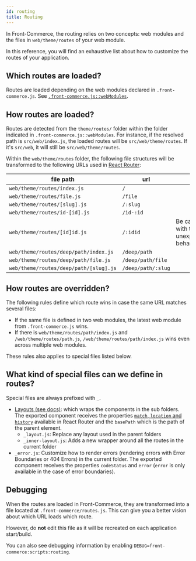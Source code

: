 ```yaml
---
id: routing
title: Routing
---
```


In Front-Commerce, the routing relies on two concepts: web modules and the files in `web/theme/routes` of your web module.

In this reference, you will find an exhaustive list about how to customize the routes of your application.

## Which routes are loaded?

Routes are loaded depending on the web modules declared in `.front-commerce.js`. See [`.front-commerce.js::webModules`](/docs/reference/front-commerce-js.html#webModules).

## How routes are loaded?

Routes are detected from the `theme/routes/` folder within the folder indicated in `.front-commerce.js::webModules`. For instance, if the resolved path is `src/web/index.js`, the loaded routes will be `src/web/theme/routes`. If it's `src/web`, it will still be `src/web/theme/routes`.

Within the `web/theme/routes` folder, the following file structures will be transformed to the following URLs used in [React Router](https://reacttraining.com/react-router/web/guides/quick-start):

| file path                              | url                |                                           |
| -------------------------------------- | ------------------ | ----------------------------------------- |
| `web/theme/routes/index.js`            | `/`                |                                           |
| `web/theme/routes/file.js`             | `/file`            |                                           |
| `web/theme/routes/[slug].js`           | `/:slug`           |                                           |
| `web/theme/routes/id-[id].js`          | `/id-:id`          |                                           |
| `web/theme/routes/[id]id.js`           | `/:idid`           | Be careful with this unexpected behaviour |
| `web/theme/routes/deep/path/index.js`  | `/deep/path`       |                                           |
| `web/theme/routes/deep/path/file.js`   | `/deep/path/file`  |                                           |
| `web/theme/routes/deep/path/[slug].js` | `/deep/path/:slug` |                                           |

## How routes are overridden?

The following rules define which route wins in case the same URL matches several files:

- If the same file is defined in two web modules, the latest web module from `.front-commerce.js` wins.
- If there is `web/theme/routes/path/index.js` and `/web/theme/routes/path.js`, `/web/theme/routes/path/index.js` wins even across multiple web modules.

These rules also applies to special files listed below.

## What kind of special files can we define in routes?

Special files are always prefixed with `_`.

- [Layouts (see docs)](/docs/advanced/theme/layouts.html): which wraps the components in the sub folders. The exported component receives the properties [`match`, `location` and `history`](https://reacttraining.com/react-router/web/api/Route/route-props) available in React Router and the `basePath` which is the path of the parent element.
  - `_layout.js`: Replace any layout used in the parent folders
  - `_inner-layout.js`: Adds a new wrapper around all the routes in the current folder
- `_error.js`: Customize how to render errors (rendering errors with Error Boundaries or 404 Errors) in the current folder. The exported component receives the properties `codeStatus` and `error` (`error` is only available in the case of error boundaries).

## Debugging

When the routes are loaded in Front-Commerce, they are transformed into a file located at `.front-commerce/routes.js`. This can give you a better vision about which URL loads which route.

However, do **not** edit this file as it will be recreated on each application start/build.

You can also see debugging information by enabling `DEBUG=front-commerce:scripts:routing`.
